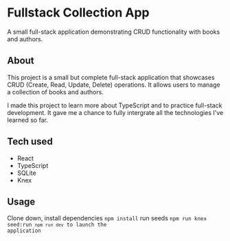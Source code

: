 # Fullstack Collection App

A small full-stack application demonstrating CRUD functionality with books and authors.

## About

This project is a small but complete full-stack application that showcases CRUD (Create, Read, Update, Delete) operations. It allows users to manage a collection of books and authors.

I made this project to learn more about TypeScript and to practice full-stack development. It gave me a chance to fully intergrate all the technologies I've learned so far.

## Tech used

- React
- TypeScript
- SQLite
- Knex

## Usage
Clone down, install dependencies <code>npm install</code> run seeds <code>npm run knex seed:run <code>npm run dev</code> to launch the application
